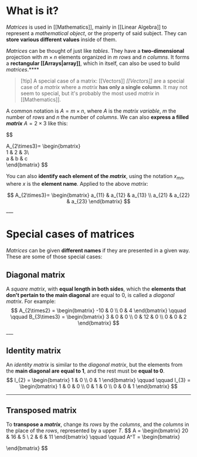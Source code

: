 # What is it?

*Matrices* is used in [[Mathematics]], mainly in [[Linear Algebra]] to represent a *mathematical object*, or the property of said subject. They can **store various different values** inside of them.

*Matrices* can be thought of just like *tables*. They have a **two-dimensional** projection with $m \times n$ elements organized in $m$ *rows* and $n$ *columns*.
It forms a **rectangular [[Arrays|array]]**, which in itself, can also be used to build *matrices*.****

>[!tip] A special case of a matrix: [[Vectors]]
> *[[Vectors]]* are a special case of a *matrix* where a *matrix* **has only a single column**. It may not seem to special, but it's probably the most used *matrix* in [[Mathematics]].

A common notation is $A = m \times n$, where $A$ is the *matrix variable*, $m$ the number of *rows* and $n$ the number of *columns*. We can also **express a filled *matrix*** $A = 2 \times 3$ like this:

$$

A_{2\times3}=
\begin{bmatrix}  
1 & 2 & 3\\  
a & b & c  
\end{bmatrix}
$$

You can also **identify each element of the *matrix***, using the notation $x_{mn}$, where $x$ is the **element name**. Applied to the above *matrix*:

$$
A_{2\times3}=
\begin{bmatrix}
a_{11} & a_{12} & a_{13} \\
a_{21} & a_{22} & a_{23}
\end{bmatrix}
$$___
# Special cases of matrices

*Matrices* can be given **different names** if they are presented in a given way. These are some of those special cases:

## Diagonal matrix

A *square matrix*, with **equal length in both sides**, which the **elements that don't pertain to the main diagonal** are equal to $0$, is called a *diagonal matrix*. For example:
$$
A_{2\times2} =
\begin{bmatrix}
-10 & 0 \\
0 & 4
\end{bmatrix}
\qquad \qquad
B_{3\times3} = 
\begin{bmatrix}
3 & 0 & 0 \\
0 & 12 & 0 \\
0 & 0 & 2
\end{bmatrix}
$$___
## Identity matrix

An *identity matrix* is similar to the *diagonal matrix*, but the elements from the **main diagonal are equal to $1$**,  and the rest must be **equal to $0$**.
$$
I_{2} = 
\begin{bmatrix}
1 & 0 \\
0 & 1
\end{bmatrix}
\qquad \qquad
I_{3} = 
\begin{bmatrix}
1 & 0 & 0 \\
0 & 1 & 0 \\
0 & 0 & 1
\end{bmatrix}
$$
___
## Transposed matrix

To **transpose a *matrix***, change its *rows* by the *columns*, and the *columns* in the place of the *rows*, represented by a upper $T$.
$$
A =
\begin{bmatrix}
20 & 16 & 5 \\
2 &  6 & 11
\end{bmatrix}
\qquad \qquad 
A^T = 
\begin{bmatrix}

\end{bmatrix}
$$